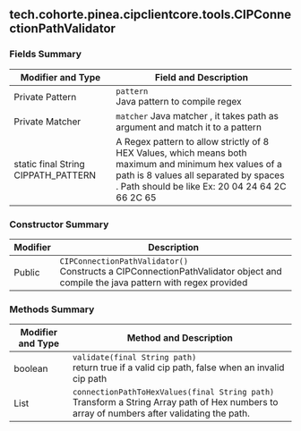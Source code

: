 ## tech.cohorte.pinea.cipclientcore.tools.CIPConnectionPathValidator

### Fields Summary

| Modifier and Type                    |  Field and Description                                                                                                                                                                                |
|--------------------------------------|-------------------------------------------------------------------------------------------------------------------------------------------------------------------------------------------------------|
| Private Pattern                       | `pattern` <br> Java pattern to compile regex                                                                                                                                                                         |
| Private Matcher                      | `matcher` Java matcher , it takes path as argument and match it to a pattern                                                                                                                                    |
| static final String CIPPATH\_PATTERN | A Regex pattern to allow strictly of 8 HEX Values,  which means both maximum and minimum hex values of a path is  8 values all separated by spaces \. Path should be like Ex: 20 04 24 64 2C 66 2C 65 |

### Constructor Summary

| Modifier                    |   Description                                                                                    |
|-----------------------------|--------------------------------------------------------------------------------------------------|
| Public                      | `CIPConnectionPathValidator()` <br> Constructs a CIPConnectionPathValidator object and compile the java pattern with regex provided  |                                                                                                     
### Methods Summary

| Modifier and Type          | Method and Description                    |
|-------------------|--------------------------------|
| boolean           | `validate(final String path)` <br>  return true if a valid cip path, false when an invalid cip path |
| List<Integer>     | `connectionPathToHexValues(final String path)`  <br>   Transform a String Array path of Hex numbers to array of numbers after validating the path.                    |
